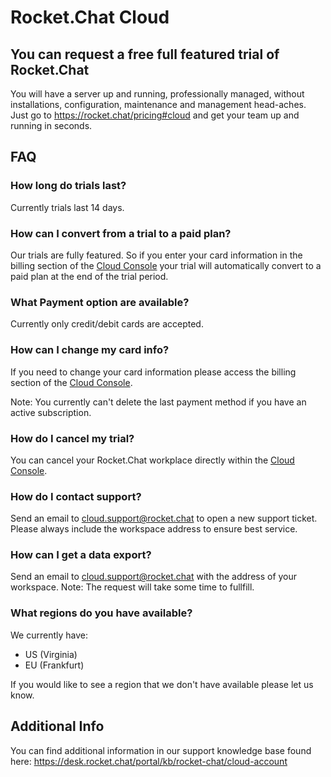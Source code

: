 # Rocket.Chat Cloud

## You can request a free full featured trial of Rocket.Chat

You will have a server up and running, professionally managed, without installations, configuration, maintenance and management head-aches. Just go to <https://rocket.chat/pricing#cloud> and get your team up and running in seconds.

## FAQ

### How long do trials last?

Currently trials last 14 days.

### How can I convert from a trial to a paid plan?

Our trials are fully featured.  So if you enter your card information in the billing section of the [Cloud Console](https://cloud.rocket.chat) your trial will automatically convert to a paid plan at the end of the trial period.

### What Payment option are available?

Currently only credit/debit cards are accepted.

### How can I change my card info?

If you need to change your card information please access the billing section of the [Cloud Console](https://cloud.rocket.chat).

Note: You currently can't delete the last payment method if you have an active subscription.

### How do I cancel my trial?

You can cancel your Rocket.Chat workplace directly within the [Cloud Console](<https://cloud.rocket.chat>).

### How do I contact support?

Send an email to cloud.support@rocket.chat to open a new support ticket. Please always include the workspace address to ensure best service.

### How can I get a data export?

Send an email to cloud.support@rocket.chat with the address of your workspace.  Note: The request will take some time to fullfill.

### What regions do you have available?

We currently have:

- US (Virginia)
- EU (Frankfurt)

If you would like to see a region that we don't have available please let us know.

## Additional Info
You can find additional information in our support knowledge base found here: <https://desk.rocket.chat/portal/kb/rocket-chat/cloud-account>
